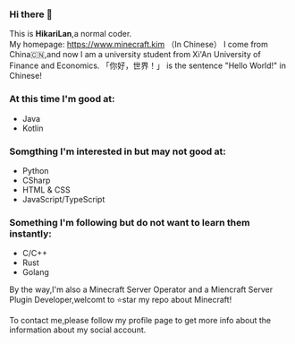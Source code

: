 ### Hi there 👋
This is **HikariLan**,a normal coder.  
My homepage: https://www.minecraft.kim （In Chinese）
I come from China🇨🇳,and now I am a university student from Xi'An University of Finance and Economics. 
「你好，世界！」 is the sentence "Hello World!" in Chinese!

### At this time I'm good at:
- Java
- Kotlin

### Somgthing I'm interested in but may not good at:
- Python
- CSharp
- HTML & CSS
- JavaScript/TypeScript

### Something I'm following but do not want to learn them instantly:
- C/C++
- Rust
- Golang

By the way,I'm also a Minecraft Server Operator and a Miencraft Server Plugin Developer,welcomt to ⭐star my repo about Minecraft!

To contact me,please follow my profile page to get more info about the information about my social account.
